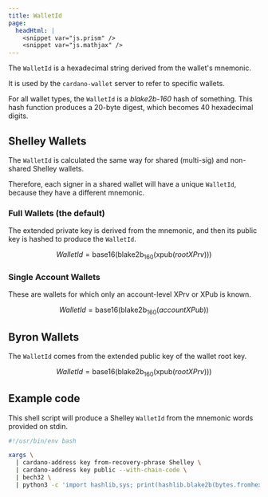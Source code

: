 ```yaml
---
title: WalletId
page:
  headHtml: |
    <snippet var="js.prism" />
    <snippet var="js.mathjax" />
---
```


The `WalletId` is a hexadecimal string derived from the wallet's mnemonic.

It is used by the `cardano-wallet` server to refer to specific wallets.

For all wallet types, the `WalletId` is a _blake2b-160_ hash of
something. This hash function produces a 20-byte digest, which becomes
40 hexadecimal digits.

## Shelley Wallets

The `WalletId` is calculated the same way for shared (multi-sig) and non-shared Shelley wallets.

Therefore, each signer in a shared wallet will have a unique `WalletId`, because they have a different mnemonic.

### Full Wallets (the default)

The extended private key is derived from the mnemonic, and then its public key is hashed to produce the `WalletId`.

$$WalletId = \mathrm{base16}(\mathrm{blake2b_{160}}(\mathrm{xpub}(rootXPrv)))$$

### Single Account Wallets

These are wallets for which only an account-level XPrv or XPub is known.

$$WalletId = \mathrm{base16}(\mathrm{blake2b_{160}}(accountXPub))$$

## Byron Wallets

The `WalletId` comes from the extended public key of the wallet root key.

$$WalletId = \mathrm{base16}(\mathrm{blake2b_{160}}(\mathrm{xpub}(rootXPrv)))$$

## Example code

This shell script will produce a Shelley `WalletId` from the mnemonic words provided on stdin.

```bash
#!/usr/bin/env bash

xargs \
  | cardano-address key from-recovery-phrase Shelley \
  | cardano-address key public --with-chain-code \
  | bech32 \
  | python3 -c 'import hashlib,sys; print(hashlib.blake2b(bytes.fromhex(sys.stdin.read()), digest_size=20).hexdigest())'
```
